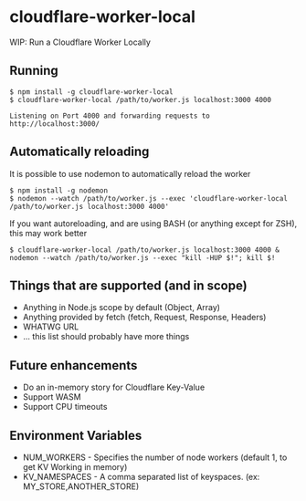 # cloudflare-worker-local
WIP: Run a Cloudflare Worker Locally

## Running

```shell
$ npm install -g cloudflare-worker-local
$ cloudflare-worker-local /path/to/worker.js localhost:3000 4000

Listening on Port 4000 and forwarding requests to http://localhost:3000/
```

## Automatically reloading

It is possible to use nodemon to automatically reload the worker

```shell
$ npm install -g nodemon
$ nodemon --watch /path/to/worker.js --exec 'cloudflare-worker-local /path/to/worker.js localhost:3000 4000'
```

If you want autoreloading, and are using BASH (or anything except for ZSH), this may work better
```shell
$ cloudflare-worker-local /path/to/worker.js localhost:3000 4000 & nodemon --watch /path/to/worker.js --exec "kill -HUP $!"; kill $!
```

## Things that are supported (and in scope)

* Anything in Node.js scope by default (Object, Array)
* Anything provided by fetch (fetch, Request, Response, Headers)
* WHATWG URL
* ... this list should probably have more things

## Future enhancements

* Do an in-memory story for Cloudflare Key-Value
* Support WASM
* Support CPU timeouts


## Environment Variables

* NUM_WORKERS - Specifies the number of node workers (default 1, to get KV Working in memory)
* KV_NAMESPACES - A comma separated list of keyspaces. (ex: MY_STORE,ANOTHER_STORE)
